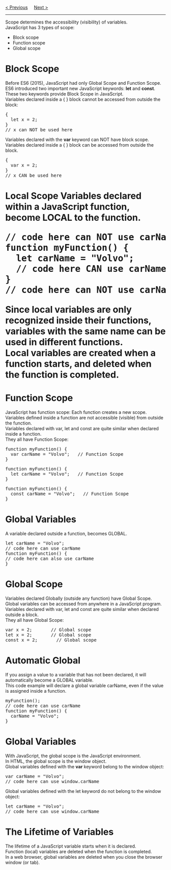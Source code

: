 <a href="/JS/Errors.md">&lt; Previous</a>
&nbsp;&nbsp;&nbsp;
<a href="/JS/Hoisting.md">Next &gt;</a>
<hr>
Scope determines the accessibility (visibility) of variables.
<br>
JavaScript has 3 types of scope:
<ul>
  <li>Block scope</li>
  <li>Function scope</li>
  <li>Global scope</li>
</ul>
<h1>Block Scope</h1>
Before ES6 (2015), JavaScript had only Global Scope and Function Scope.
<br>
ES6 introduced two important new JavaScript keywords: <b>let</b> and <b>const</b>.
<br>
These two keywords provide Block Scope in JavaScript.
<br>
Variables declared inside a { } block cannot be accessed from outside the block:
<pre>
{
  let x = 2;
}
// x can NOT be used here
</pre>
Variables declared with the <b>var</b> keyword can NOT have block scope.
<br>
Variables declared inside a { } block can be accessed from outside the block.
<pre>
{
  var x = 2;
}
// x CAN be used here
</pre>
<h1>Local Scope</pre>
Variables declared within a JavaScript function, become LOCAL to the function.
<pre>
// code here can NOT use carName
function myFunction() {
  let carName = "Volvo";
  // code here CAN use carName
}
// code here can NOT use carName
</pre>
Since local variables are only recognized inside their functions, variables with the same name can be used in different functions.
<br>
Local variables are created when a function starts, and deleted when the function is completed.
<h1>Function Scope</h1>
JavaScript has function scope: Each function creates a new scope.
<br>
Variables defined inside a function are not accessible (visible) from outside the function.
<br>
Variables declared with var, let and const are quite similar when declared inside a function.
<br>
They all have Function Scope:
<pre>
function myFunction() {
  var carName = "Volvo";   // Function Scope
}
</pre>
<pre>
function myFunction() {
  let carName = "Volvo";   // Function Scope
}
</pre>
<pre>
function myFunction() {
  const carName = "Volvo";   // Function Scope
}
</pre>
<h1>Global Variables</h1>
A variable declared outside a function, becomes GLOBAL.
<pre>
let carName = "Volvo";
// code here can use carName
function myFunction() {
// code here can also use carName
}
</pre>
<h1>Global Scope</h1>
Variables declared Globally (outside any function) have Global Scope.
<br>
Global variables can be accessed from anywhere in a JavaScript program.
<br>
Variables declared with var, let and const are quite similar when declared outside a block.
<br>
They all have Global Scope:
<pre>
var x = 2;       // Global scope
let x = 2;       // Global scope
const x = 2;       // Global scope
</pre>
<h1>Automatic Global</h1>
If you assign a value to a variable that has not been declared, it will automatically become a GLOBAL variable.
<br>
This code example will declare a global variable carName, even if the value is assigned inside a function.
<pre>
myFunction();
// code here can use carName
function myFunction() {
  carName = "Volvo";
}
</pre>
<h1>Global Variables</h1>
With JavaScript, the global scope is the JavaScript environment.
<br>
In HTML, the global scope is the window object.
<br>
Global variables defined with the <b>var</b> keyword belong to the window object:
<pre>
var carName = "Volvo";
// code here can use window.carName
</pre>
Global variables defined with the let keyword do not belong to the window object:
<pre>
let carName = "Volvo";
// code here can use window.carName
</pre>
<h1>The Lifetime of Variables</h1>
The lifetime of a JavaScript variable starts when it is declared.
<br>
Function (local) variables are deleted when the function is completed.
<br>
In a web browser, global variables are deleted when you close the browser window (or tab).
